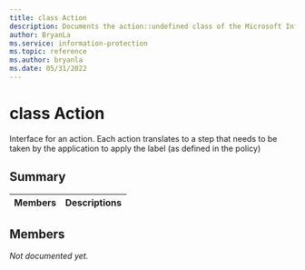 ```yaml
---
title: class Action 
description: Documents the action::undefined class of the Microsoft Information Protection (MIP) SDK.
author: BryanLa
ms.service: information-protection
ms.topic: reference
ms.author: bryanla
ms.date: 05/31/2022
---
```


# class Action 
Interface for an action. Each action translates to a step that needs to be taken by the application to apply the label (as defined in the policy)
  
## Summary
 Members                        | Descriptions                                
--------------------------------|---------------------------------------------
  
## Members
_Not documented yet._
